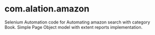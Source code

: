 # com.alation.amazon
Selenium Automation code for Automating amazon search with category Book.
Simple Page Object model with extent reports implementation.
